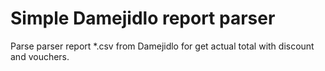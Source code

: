 # Simple Damejidlo report parser 

Parse parser report *.csv from Damejidlo for get actual total with discount and vouchers.  